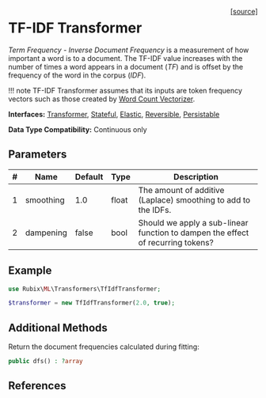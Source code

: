 <span style="float:right;"><a href="https://github.com/RubixML/ML/blob/master/src/Transformers/TfIdfTransformer.php">[source]</a></span>

# TF-IDF Transformer
*Term Frequency - Inverse Document Frequency* is a measurement of how important a word is to a document. The TF-IDF value increases with the number of times a word appears in a document (*TF*) and is offset by the frequency of the word in the corpus (*IDF*).

!!! note
    TF-IDF Transformer assumes that its inputs are token frequency vectors such as those created by [Word Count Vectorizer](word-count-vectorizer.md).

**Interfaces:** [Transformer](api.md#transformer), [Stateful](api.md#stateful), [Elastic](api.md#elastic), [Reversible](api.md#reversible), [Persistable](../persistable.md)

**Data Type Compatibility:** Continuous only

## Parameters
| # | Name | Default | Type | Description |
|---|---|---|---|---|
| 1 | smoothing | 1.0 | float | The amount of additive (Laplace) smoothing to add to the IDFs. |
| 2 | dampening | false | bool | Should we apply a sub-linear function to dampen the effect of recurring tokens? |

## Example
```php
use Rubix\ML\Transformers\TfIdfTransformer;

$transformer = new TfIdfTransformer(2.0, true);
```

## Additional Methods
Return the document frequencies calculated during fitting:
```php
public dfs() : ?array
```

## References
[^1]: S. Robertson. (2003). Understanding Inverse Document Frequency: On theoretical arguments for IDF.
[^2]: C. D. Manning et al. (2009). An Introduction to Information Retrieval.
